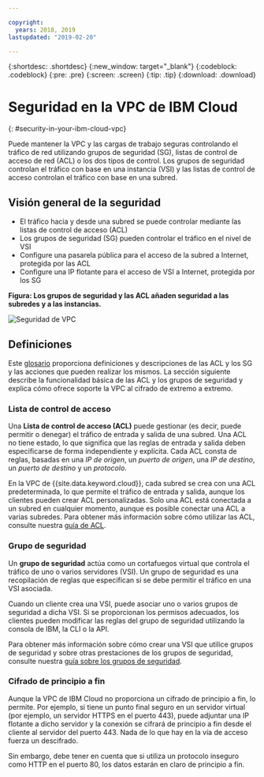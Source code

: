 ```yaml
---

copyright:
  years: 2018, 2019
lastupdated: "2019-02-20"

---
```


{:shortdesc: .shortdesc}
{:new_window: target="_blank"}
{:codeblock: .codeblock}
{:pre: .pre}
{:screen: .screen}
{:tip: .tip}
{:download: .download}

# Seguridad en la VPC de IBM Cloud
{: #security-in-your-ibm-cloud-vpc}

Puede mantener la VPC y las cargas de trabajo seguras controlando el tráfico de red utilizando grupos de seguridad (SG), listas de control de acceso de red (ACL) o los dos tipos de control. Los grupos de seguridad controlan el tráfico con base en una instancia (VSI) y las listas de control de acceso controlan el tráfico con base en una subred.

## Visión general de la seguridad

* El tráfico hacia y desde una subred se puede controlar mediante las listas de control de acceso (ACL)
* Los grupos de seguridad (SG) pueden controlar el tráfico en el nivel de VSI
* Configure una pasarela pública para el acceso de la subred a Internet, protegida por las ACL
* Configure una IP flotante para el acceso de VSI a Internet, protegida por los SG


**Figura: Los grupos de seguridad y las ACL añaden seguridad a las subredes y a las instancias.**

![Seguridad de VPC](/images/vpc-connectivity-and-security.png)


## Definiciones

Este [glosario](/docs/infrastructure/vpc?topic=vpc-vpc-glossary) proporciona definiciones y descripciones de las ACL y los SG y las acciones que pueden realizar los mismos. La sección siguiente describe la funcionalidad básica de las ACL y los grupos de seguridad y explica cómo ofrece soporte la VPC al cifrado de extremo a extremo.

### Lista de control de acceso
Una **Lista de control de acceso (ACL)** puede gestionar (es decir, puede permitir o denegar) el tráfico de entrada y salida de una subred. Una ACL no tiene estado, lo que significa que las reglas de entrada y salida deben especificarse de forma independiente y explícita. Cada ACL consta de reglas, basadas en una *IP de origen*, un *puerto de origen*, una *IP de destino*, un *puerto de destino* y un *protocolo*.

En la VPC de {{site.data.keyword.cloud}}, cada subred se crea con una ACL predeterminada, lo que permite el tráfico de entrada y salida, aunque los clientes pueden crear ACL personalizadas. Solo una ACL está conectada a un subred en cualquier momento, aunque es posible conectar una ACL a varias subredes. Para obtener más información sobre cómo utilizar las ACL, consulte nuestra [guía de ACL](/docs/infrastructure/vpc-network?topic=vpc-network-setting-up-network-acls-using-the-cli).

### Grupo de seguridad
Un **grupo de seguridad** actúa como un cortafuegos virtual que controla el tráfico de uno o varios servidores (VSI). Un grupo de seguridad es una recopilación de reglas que especifican si se debe permitir el tráfico en una VSI asociada. 

Cuando un cliente crea una VSI, puede asociar uno o varios grupos de seguridad a dicha VSI. Si se proporcionan los permisos adecuados, los clientes pueden modificar las reglas del grupo de seguridad utilizando la consola de IBM, la CLI o la API.

Para obtener más información sobre cómo crear una VSI que utilice grupos de seguridad y sobre otras prestaciones de los grupos de seguridad, consulte nuestra [guía sobre los grupos de seguridad](/docs/infrastructure/vpc-network?topic=vpc-network-using-security-groups).

### Cifrado de principio a fin

Aunque la VPC de IBM Cloud no proporciona un cifrado de principio a fin, lo permite. Por ejemplo, si tiene un punto final seguro en un servidor virtual (por ejemplo, un servidor HTTPS en el puerto 443), puede adjuntar una IP flotante a dicho servidor y la conexión se cifrará de principio a fin desde el cliente al servidor del puerto 443.  Nada de lo que hay en la vía de acceso fuerza un descifrado.

Sin embargo, debe tener en cuenta que si utiliza un protocolo inseguro como HTTP en el puerto 80, los datos estarán en claro de principio a fin.
